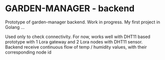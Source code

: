 # GARDEN-MANAGER - backend

Prototype of garden-manager backend. Work in progress. My first project in Golang ...

Used only to check connectivity. For now, works well with DHT11 based prototype with 1 Lora gateway and 2 Lora nodes with DHT11 sensor. Backend receive continuous flow of temp / humidity values, with their corresponding node id